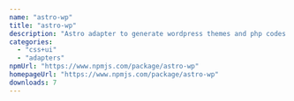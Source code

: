 ```yaml
---
name: "astro-wp"
title: "astro-wp"
description: "Astro adapter to generate wordpress themes and php codes."
categories:
  - "css+ui"
  - "adapters"
npmUrl: "https://www.npmjs.com/package/astro-wp"
homepageUrl: "https://www.npmjs.com/package/astro-wp"
downloads: 7
---
```

